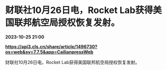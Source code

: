 # 财联社10月26日电，Rocket Lab获得美国联邦航空局授权恢复发射。

**2023-10-25 21:00**

**https://api3.cls.cn/share/article/1496730?os=web&sv=7.7.5&app=CailianpressWeb**

财联社10月26日电，Rocket Lab获得美国联邦航空局授权恢复发射。